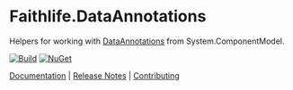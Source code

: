 # Faithlife.DataAnnotations

Helpers for working with [DataAnnotations](https://docs.microsoft.com/en-us/dotnet/api/system.componentmodel.dataannotations) from System.ComponentModel.

[![Build](https://github.com/Faithlife/FaithlifeDataAnnotations/workflows/Build/badge.svg)](https://github.com/Faithlife/FaithlifeDataAnnotations/actions?query=workflow%3ABuild) [![NuGet](https://img.shields.io/nuget/v/Faithlife.DataAnnotations.svg)](https://www.nuget.org/packages/Faithlife.DataAnnotations)

[Documentation](https://faithlife.github.io/FaithlifeDataAnnotations/) | [Release Notes](https://github.com/Faithlife/RepoName/blob/master/ReleaseNotes.md) | [Contributing](https://github.com/Faithlife/RepoName/blob/master/CONTRIBUTING.md)
